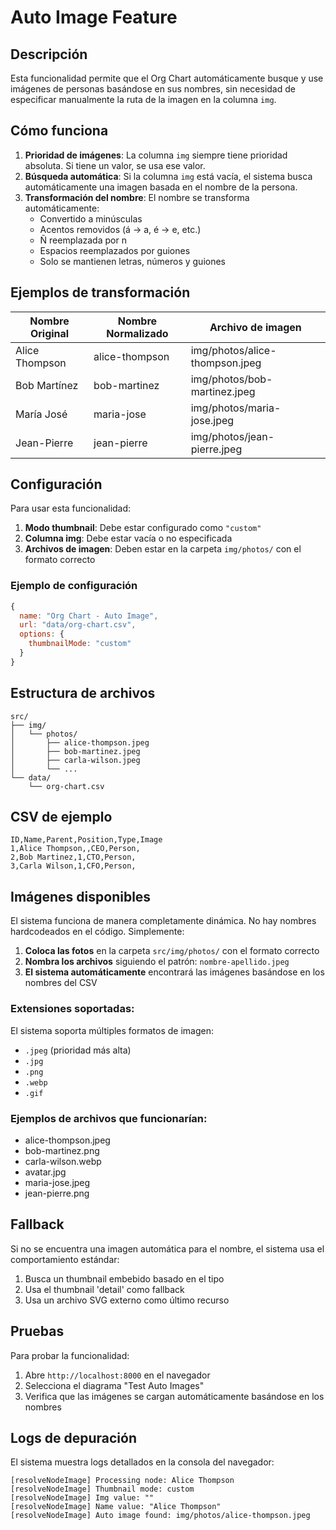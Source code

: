 # Auto Image Feature

## Descripción

Esta funcionalidad permite que el Org Chart automáticamente busque y use imágenes de personas basándose en sus nombres, sin necesidad de especificar manualmente la ruta de la imagen en la columna `img`.

## Cómo funciona

1. **Prioridad de imágenes**: La columna `img` siempre tiene prioridad absoluta. Si tiene un valor, se usa ese valor.
2. **Búsqueda automática**: Si la columna `img` está vacía, el sistema busca automáticamente una imagen basada en el nombre de la persona.
3. **Transformación del nombre**: El nombre se transforma automáticamente:
   - Convertido a minúsculas
   - Acentos removidos (á → a, é → e, etc.)
   - Ñ reemplazada por n
   - Espacios reemplazados por guiones
   - Solo se mantienen letras, números y guiones

## Ejemplos de transformación

| Nombre Original | Nombre Normalizado | Archivo de imagen |
|----------------|-------------------|------------------|
| Alice Thompson | alice-thompson | img/photos/alice-thompson.jpeg |
| Bob Martínez | bob-martinez | img/photos/bob-martinez.jpeg |
| María José | maria-jose | img/photos/maria-jose.jpeg |
| Jean-Pierre | jean-pierre | img/photos/jean-pierre.jpeg |

## Configuración

Para usar esta funcionalidad:

1. **Modo thumbnail**: Debe estar configurado como `"custom"`
2. **Columna img**: Debe estar vacía o no especificada
3. **Archivos de imagen**: Deben estar en la carpeta `img/photos/` con el formato correcto

### Ejemplo de configuración

```javascript
{
  name: "Org Chart - Auto Image",
  url: "data/org-chart.csv",
  options: {
    thumbnailMode: "custom"
  }
}
```

## Estructura de archivos

```
src/
├── img/
│   └── photos/
│       ├── alice-thompson.jpeg
│       ├── bob-martinez.jpeg
│       ├── carla-wilson.jpeg
│       └── ...
└── data/
    └── org-chart.csv
```

## CSV de ejemplo

```csv
ID,Name,Parent,Position,Type,Image
1,Alice Thompson,,CEO,Person,
2,Bob Martinez,1,CTO,Person,
3,Carla Wilson,1,CFO,Person,
```

## Imágenes disponibles

El sistema funciona de manera completamente dinámica. No hay nombres hardcodeados en el código. Simplemente:

1. **Coloca las fotos** en la carpeta `src/img/photos/` con el formato correcto
2. **Nombra los archivos** siguiendo el patrón: `nombre-apellido.jpeg`
3. **El sistema automáticamente** encontrará las imágenes basándose en los nombres del CSV

### Extensiones soportadas:
El sistema soporta múltiples formatos de imagen:
- `.jpeg` (prioridad más alta)
- `.jpg`
- `.png`
- `.webp`
- `.gif`

### Ejemplos de archivos que funcionarían:
- alice-thompson.jpeg
- bob-martinez.png
- carla-wilson.webp
- avatar.jpg
- maria-jose.jpeg
- jean-pierre.png

## Fallback

Si no se encuentra una imagen automática para el nombre, el sistema usa el comportamiento estándar:
1. Busca un thumbnail embebido basado en el tipo
2. Usa el thumbnail 'detail' como fallback
3. Usa un archivo SVG externo como último recurso

## Pruebas

Para probar la funcionalidad:

1. Abre `http://localhost:8000` en el navegador
2. Selecciona el diagrama "Test Auto Images"
3. Verifica que las imágenes se cargan automáticamente basándose en los nombres

## Logs de depuración

El sistema muestra logs detallados en la consola del navegador:

```
[resolveNodeImage] Processing node: Alice Thompson
[resolveNodeImage] Thumbnail mode: custom
[resolveNodeImage] Img value: ""
[resolveNodeImage] Name value: "Alice Thompson"
[resolveNodeImage] Auto image found: img/photos/alice-thompson.jpeg
``` 